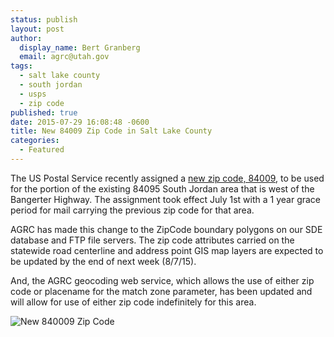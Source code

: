 ```yaml
---
status: publish
layout: post
author:
  display_name: Bert Granberg
  email: agrc@utah.gov
tags:
  - salt lake county
  - south jordan
  - usps
  - zip code
published: true
date: 2015-07-29 16:08:48 -0600
title: New 84009 Zip Code in Salt Lake County
categories:
  - Featured
---
```

<p>The US Postal Service recently assigned a <a href="http://about.usps.com/news/state-releases/ut/2015/ut_2015_0522.htm">new zip code, 84009</a>, to be used for the portion of the existing 84095 South Jordan area that is west of the Bangerter Highway. The assignment took effect July 1st with a 1 year grace period for mail carrying the previous zip code for that area.</p>
<p>AGRC has made this change to the ZipCode boundary polygons on our SDE database and FTP file servers. The zip code attributes carried on the statewide road centerline and address point GIS map layers are expected to be updated by the end of next week (8/7/15).</p>
<p>And, the AGRC geocoding web service, which allows the use of either zip code or placename for the match zone parameter, has been updated and will allow for use of either zip code indefinitely for this area.</p>
<p><img src="http://about.usps.com/news/state-releases/ut/2015/images/ut_2015_0522.png" alt="New 840009 Zip Code" /></p>
